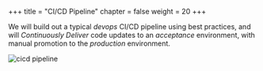 +++
title = "CI/CD Pipeline"
chapter = false
weight = 20
+++

We will build out a typical _devops_ CI/CD pipeline using best practices, and will _Continuously Deliver_
code updates to an _acceptance_ environment, with manual promotion to the _production_ environment.

![cicd pipeline](/images/cd-pipeline.svg)
